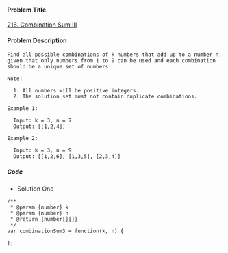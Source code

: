 #### Problem Title
[216. Combination Sum III](https://leetcode.com/problems/combination-sum-iii/)
#### Problem Description
```
Find all possible combinations of k numbers that add up to a number n, given that only numbers from 1 to 9 can be used and each combination should be a unique set of numbers.

Note:

  1. All numbers will be positive integers.
  2. The solution set must not contain duplicate combinations.

Example 1:

  Input: k = 3, n = 7
  Output: [[1,2,4]]

Example 2:

  Input: k = 3, n = 9
  Output: [[1,2,6], [1,3,5], [2,3,4]]

```

##### Code

- Solution One
```
/**
 * @param {number} k
 * @param {number} n
 * @return {number[][]}
 */
var combinationSum3 = function(k, n) {
    
};
```
